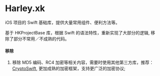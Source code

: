 # Harley.xk
iOS 项目的 Swift 基础库，提供大量常用组件、便利方法等。

基于 HKProjectBase 库，根据 Swift 的语法特性，重新实现了大部分的逻辑, 移除了部分不常用／不成熟的代码。

#### 移除
1. 移除 MD5 编码、RC4 加密等相关内容，需要时使用其他第三方库，推荐：[CryptoSwift](https://github.com/krzyzanowskim/CryptoSwift), 更加成熟的加密框架，支持更广泛的加密协议;
